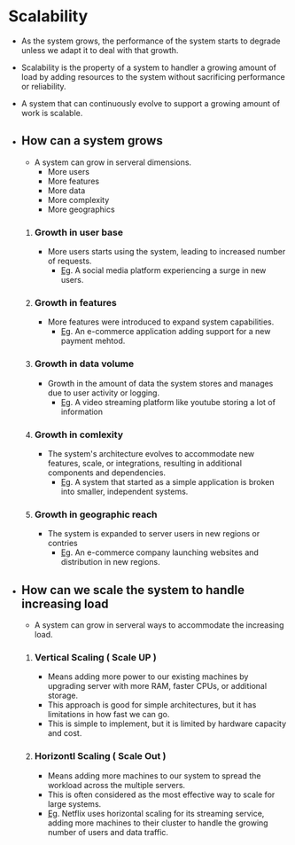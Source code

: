 # Scalability

- As the system grows, the performance of the system starts to degrade unless we adapt it to deal with that growth.
- Scalability is the property of a system to handler a growing amount of load by adding resources to the system without sacrificing performance or reliability.
- A system that can continuously evolve to support a growing amount of work is scalable.


- ## How can a system grows
    - A system can grow in serveral dimensions.
        - More users
        - More features
        - More data
        - More complexity
        - More geographics

    1. ### Growth in user base
        - More users starts using the system, leading to increased number of requests.
            - <u>Eg</u>. A social media platform experiencing a surge in new users.

    
    2. ### Growth in features
        - More features were introduced to expand system capabilities.
            - <u>Eg</u>. An e-commerce application adding support for a new payment mehtod.

    3. ### Growth in data volume
        - Growth in the amount of data the system stores and manages due to user activity or logging.
            - <u>Eg</u>. A video streaming platform like youtube storing a lot of information

    4. ### Growth in comlexity
        - The system's architecture evolves to accommodate new features, scale, or integrations, resulting in additional components and dependencies.
            - <u>Eg</u>. A system that started as a simple application is broken into smaller, independent systems.

    5. ### Growth in geographic reach
        - The system is expanded to server users in new regions or contries
            - <u>Eg</u>. An e-commerce company launching websites and distribution in new regions.



- ## How can we scale the system to handle increasing load

    - A system can grow in serveral ways to accommodate the increasing load.

    1. ### Vertical Scaling ( Scale UP )
        - Means adding more power to our existing machines by upgrading server with more RAM, faster CPUs, or additional storage.
        - This approach is good for simple architectures, but it has limitations in how fast we can go.
        - This is simple to implement, but it is limited by hardware capacity and cost.


    2. ### Horizontl Scaling ( Scale Out )
        - Means adding more machines to our system to spread the workload across the multiple servers.
        - This is often considered as the most effective way to scale for large systems.
        - <u>Eg</u>. Netflix uses horizontal scaling for its streaming service, adding more machines to their cluster to handle the growing number of users and data traffic.

